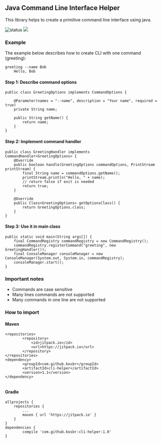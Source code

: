 ## Java Command Line Interface Helper

This library helps to create a primitive command line interface 
using java. 

![status](https://travis-ci.org/kosbr/cli-helper.svg?branch=master) [![](https://jitpack.io/v/kosbr/cli-helper.svg)](https://jitpack.io/#kosbr/cli-helper)

### Example

The example below describes how to create CLI with one command 
(greeting):

```
greeting --name Bob
    Hello, Bob
```

#### Step 1: Describe command options

```
public class GreetingOptions implements CommandOptions {

    @Parameter(names = "--name", description = "Your name", required = true)
    private String name;

    public String getName() {
        return name;
    }
}
```

#### Step 2: Implement command handler

```
public class GreetingHandler implements CommandHandler<GreetingOptions> {
    @Override
    public boolean handle(GreetingOptions commandOptions, PrintStream printStream) {
        final String name = commandOptions.getName();
        printStream.println("Hello, " + name);
        // return false if exit is needed
        return true;
    }

    @Override
    public Class<GreetingOptions> getOptionsClass() {
        return GreetingOptions.class;
    }
}
```

#### Step 3: Use it in main class

```
public static void main(String args[]) {
    final CommandRegistry commandRegistry = new CommandRegistry();
    commandRegistry.registerCommand("greeting", new GreetingHandler());
    final ConsoleManager consoleManager = new ConsoleManager(System.out, System.in, commandRegistry);
    consoleManager.start();
}
```

### Important notes
* Commands are case sensitive
* Many lines commands are not supported
* Many commands in one line are not supported

### How to import

#### Maven

```
<repositories>
		<repository>
		    <id>jitpack.io</id>
		    <url>https://jitpack.io</url>
		</repository>
</repositories>
<dependency>
	    <groupId>com.github.kosbr</groupId>
	    <artifactId>cli-helper</artifactId>
	    <version>1.1</version>
</dependency>
	
```

#### Gradle
```
allprojects {
	repositories {
		...
		maven { url 'https://jitpack.io' }
	}
}
dependencies {
        compile 'com.github.kosbr:cli-helper:1.0'
}

```